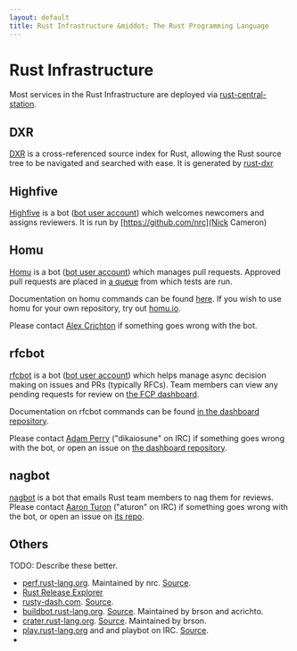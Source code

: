 ```yaml
---
layout: default
title: Rust Infrastructure &middot; The Rust Programming Language
---
```


# Rust Infrastructure

Most services in the Rust Infrastructure are deployed via [rust-central-station][].

## DXR 

[DXR](https://dxr.mozilla.org/rust/source/) is a cross-referenced source index for Rust, allowing the Rust source tree to be navigated and searched with ease. It is generated by [rust-dxr](https://github.com/nrc/rust-dxr)

## Highfive

[Highfive](https://github.com/nrc/highfive) is a bot ([bot user account](https://github.com/rust-highfive)) which welcomes newcomers and assigns reviewers. It is run by [https://github.com/nrc](Nick Cameron)

## Homu

[Homu](http://github.com/barosl/homu/) is a bot ([bot user account](https://github.com/bors)) which manages pull requests. Approved pull requests are placed in [a queue](http://buildbot.rust-lang.org/homu/queue/rust) from which tests are run.

Documentation on homu commands can be found [here](http://buildbot.rust-lang.org/homu/). If you wish to use homu for your own repository, try out [homu.io](http://homu.io/).

Please contact [Alex Crichton](https://github.com/alexcrichton) if something goes wrong with the bot.

## rfcbot

[rfcbot](https://github.com/dikaiosune/rust-dashboard) is a bot ([bot user account](https://github.com/rfcbot)) which helps manage async decision making on issues and PRs (typically RFCs). Team members can view any pending requests for review on [the FCP dashboard](http://rusty-dash.com/fcp).

Documentation on rfcbot commands can be found [in the dashboard repository](https://github.com/dikaiosune/rust-dashboard/blob/master/RFCBOT.md).

Please contact [Adam Perry](https://github.com/dikaiosune) ("dikaiosune" on IRC) if something goes wrong with the bot, or open an issue on [the dashboard repository](https://github.com/dikaiosune/rust-dashboard/).

## nagbot

[nagbot](https://github.com/aturon/nag-rs) is a bot that emails Rust team members to nag them for reviews. Please contact [Aaron Turon](https://github.com/aturon) ("aturon" on IRC) if something goes wrong with the bot, or open an issue on [its repo](https://github.com/aturon/nag-rs).

## Others

TODO: Describe these better.

* [perf.rust-lang.org](http://perf.rust-lang.org/). Maintained by nrc. [Source](https://github.com/nrc/rustc-perf).
* [Rust Release Explorer](http://ashleygwilliams.github.io/rust-release-explorer/)
* [rusty-dash.com](http://rusty-dash.com/). [Source](https://github.com/dikaiosune/rust-dashboard).
* [buildbot.rust-lang.org](http://buildbot.rust-lang.org/). [Source](https://github.com/rust-lang/rust-buildbot). Maintained by brson and acrichto.
* [crater.rust-lang.org](https://crater.rust-lang.org/). [Source](https://github.com/brson/taskcluster-crater). Maintained by brson.
* [play.rust-lang.org](http://play.rust-lang.org/) and and playbot on IRC. [Source](https://github.com/rust-lang/rust-playpen).
* [rust-central-station]: https://github.com/alexcrichton/rust-central-station
